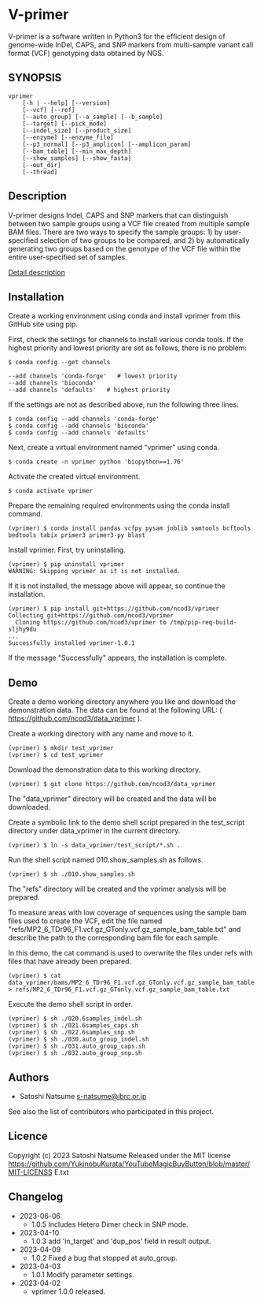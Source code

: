 # V-primer

V-primer is a software written in Python3 for the efficient design of genome-wide InDel, CAPS, and SNP markers from multi-sample variant call format (VCF) genotyping data obtained by NGS.

## SYNOPSIS
```
vprimer
	[-h | --help] [--version]
	[--vcf] [--ref]
	[--auto_group] [--a_sample] [--b_sample]
	[--target] [--pick_mode]
	[--indel_size] [--product_size]
	[--enzyme] [--enzyme_file]
	[--p3_normal] [--p3_amplicon] [--amplicon_param]
	[--bam_table] [--min_max_depth]
	[--show_samples] [--show_fasta]
	[--out_dir]
	[--thread]
```

## Description

V-primer designs Indel, CAPS and SNP markers that can distinguish between two sample groups using a VCF file created from multiple sample BAM files. There are two ways to specify the sample groups: 1) by user-specified selection of two groups to be compared, and 2) by automatically generating two groups based on the genotype of the VCF file within the entire user-specified set of samples.

[Detail description](doc/DESCRIPTION.md)


## Installation

Create a working environment using conda and install vprimer from this GitHub site using pip.

First, check the settings for channels to install various conda tools. If the highest priority and lowest priority are set as follows, there is no problem:

```
$ conda config --get channels

--add channels 'conda-forge'   # lowest priority
--add channels 'bioconda'
--add channels 'defaults'   # highest priority
```

If the settings are not as described above, run the following three lines:

```
$ conda config --add channels 'conda-forge'
$ conda config --add channels 'bioconda'
$ conda config --add channels 'defaults'

```

Next, create a virtual environment named "vprimer" using conda.

```
$ conda create -n vprimer python 'biopython==1.76'
```

Activate the created virtual environment.

```
$ conda activate vprimer
```

Prepare the remaining required environments using the conda install command.

```
(vprimer) $ conda install pandas vcfpy pysam joblib samtools bcftools bedtools tabix primer3 primer3-py blast
```

Install vprimer. First, try uninstalling.

```
(vprimer) $ pip uninstall vprimer
WARNING: Skipping vprimer as it is not installed.
```

If it is not installed, the message above will appear, so continue the installation.


```
(vprimer) $ pip install git+https://github.com/ncod3/vprimer
Collecting git+https://github.com/ncod3/vprimer
  Cloning https://github.com/ncod3/vprimer to /tmp/pip-req-build-sljhy9du
...
Successfully installed vprimer-1.0.1
```

If the message "Successfully" appears, the installation is complete.


## Demo

Create a demo working directory anywhere you like and download the demonstration data. The data can be found at the following URL: ( https://github.com/ncod3/data_vprimer ).

Create a working directory with any name and move to it.

```
(vprimer) $ mkdir test_vprimer
(vprimer) $ cd test_vprimer
```

Download the demonstration data to this working directory.

```
(vprimer) $ git clone https://github.com/ncod3/data_vprimer
```

The "data_vprimer" directory will be created and the data will be downloaded.

Create a symbolic link to the demo shell script prepared in the test_script directory under data_vprimer in the current directory.

```
(vprimer) $ ln -s data_vprimer/test_script/*.sh .
```

Run the shell script named 010.show_samples.sh as follows.

```
(vprimer) $ sh ./010.show_samples.sh
```

The "refs" directory will be created and the vprimer analysis will be prepared.

To measure areas with low coverage of sequences using the sample bam files used to create the VCF, edit the file named "refs/MP2_6_TDr96_F1.vcf.gz_GTonly.vcf.gz_sample_bam_table.txt" and describe the path to the corresponding bam file for each sample.

In this demo, the cat command is used to overwrite the files under refs with files that have already been prepared.

```
(vprimer) $ cat data_vprimer/bams/MP2_6_TDr96_F1.vcf.gz_GTonly.vcf.gz_sample_bam_table.txt_filled > refs/MP2_6_TDr96_F1.vcf.gz_GTonly.vcf.gz_sample_bam_table.txt
```

Execute the demo shell script in order.

```
(vprimer) $ sh ./020.6samples_indel.sh
(vprimer) $ sh ./021.6samples_caps.sh
(vprimer) $ sh ./022.6samples_snp.sh
(vprimer) $ sh ./030.auto_group_indel.sh
(vprimer) $ sh ./031.auto_group_caps.sh
(vprimer) $ sh ./032.auto_group_snp.sh
```

## Authors
- Satoshi Natsume s-natsume@ibrc.or.jp

See also the list of contributors who participated in this project.

## Licence

Copyright (c) 2023 Satoshi Natsume
Released under the MIT license
https://github.com/YukinobuKurata/YouTubeMagicBuyButton/blob/master/MIT-LICENSS
E.txt

## Changelog
- 2023-06-06
	- 1.0.5 Includes Hetero Dimer check in SNP mode.
- 2023-04-10
	- 1.0.3 add 'in_target' and 'dup_pos' field in result output.
- 2023-04-09
	- 1.0.2 Fixed a bug that stopped at auto_group.
- 2023-04-03
	- 1.0.1 Modify parameter settings.
- 2023-04-02 
	- vprimer 1.0.0 released.






